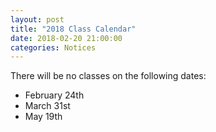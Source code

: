 ```yaml
---
layout: post
title: "2018 Class Calendar"
date: 2018-02-20 21:00:00
categories: Notices
---
```


There will be no classes on the following dates:
* February 24th
* March 31st
* May 19th

